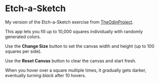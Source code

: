 # Etch-a-Sketch
My version of the Etch-a-Sketch exercise from [TheOdinProject](https://www.theodinproject.com).

This app lets you fill up to 10,000 squares individually with randomly generated colors.

Use the **Change Size** button to set the canvas width and height (up to 100 squares per side).

Use the **Reset Canvas** button to clear the canvas and start fresh.

When you hover over a square multiple times, it gradually gets darker, eventually *turning black* after 10 hovers.